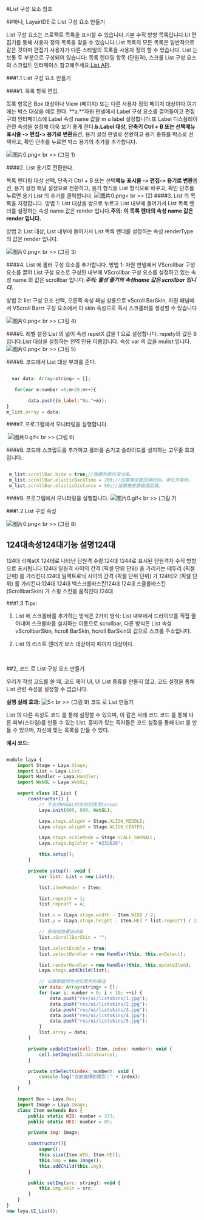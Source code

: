 #List 구성 요소 참조



##하나, LayairIDE 로 List 구성 요소 만들기

List 구성 요소는 프로젝트 목록을 표시할 수 있습니다.기본 수직 방향 목록입니다.UI 편집기를 통해 사용자 정의 목록을 찾을 수 있습니다.List 목록의 모든 목록은 일반적으로 같은 것이며 편집기 사용자가 다른 스타일의 목록을 사용자 정의 할 수 있습니다.
List 는 보통 두 부분으로 구성되어 있습니다: 목록 렌더링 항목 (단원격), 스크롤
List 구성 요소의 스크립트 인터페이스 참고해주세요.[List API](http://layaair.ldc.layabox.com/api/index.html?category=Core&class=laya.ui.List).



 



###1.1 List 구성 요소 만들기

####1. 목록 항목 편집.

목록 항목은 Box 대상이나 View (페이지) 또는 다른 사용자 정의 페이지 대상이다.여기에는 박스 대상을 예로 한다.
​**a.**자원 판넬에서 Label 구성 요소를 끌어들이고 편집구의 인터페이스에 Label 속성 name 값을 m u label 설정합니다.또 Label 디스플레이 관련 속성을 설정해 더욱 보기 좋게 한다.
​**b.**Label 대상, 단축키 Ctrl + B 또는 선택**메뉴 표시줄 -> 편집-> 용기로 변환**옵션, 용기 설정 판넬로 전환하고 용기 종류를 박스로 선택하고, 확인 단추를 누르면 박스 용기의 추가를 추가합니다.

​![图片0.png](img/1.png)< br >>
(그림 1)





 ####2. List 용기로 전환한다.

목록 렌더링 대상 선택, 단축키 Ctrl + B 또는 선택**메뉴 표시줄 -> 편집-> 용기로 변환**옵션, 용기 설정 패널 설정으로 전환하고, 용기 형식을 List 형식으로 바꾸고, 확인 단추를 누르면 용기 List 의 추가를 클릭합니다.
​![图片0.png](img/2.png)< br >>
(2)
####3. List 의 목록을 지정합니다.
방법 1: List 대상을 쌍으로 누르고 List 내부에 들어가서 List 목록 렌더를 설정하는 속성 name 값은 render 입니다.**주의: 이 목록 렌더의 속성 name 값은 render 입니다.**

방법 2: List 대상, List 내부에 들어가서 List 목록 렌더를 설정하는 속성 renderType 의 값은 render 입니다.


​![图片0.png](img/3.png)< br >>
(그림 3)

####4. List 에 롤러 구성 요소를 추가합니다.
방법 1: 자원 판넬에서 VScrollbar 구성 요소를 끌어 List 구성 요소로 구성된 내부에 VScrollbar 구성 요소를 설정하고 있는 속성 name 의 값은 scrollbar 입니다.***주의: 활성 줄기의 속성name 값은 scrollbar 입니다.***

방법 2: list 구성 요소 선택, 오른쪽 속성 패널 상용으로 vScroll BarSkin, 자원 패널에서 VScroll Barrr 구성 요소에서 이 skin 속성으로 즉시 스크롤러를 생성할 수 있습니다

​![图片0.png](img/4.png)< br >>
(그림 4)

####5. 레벨 설정 List 의 넓이
속성 repetX 값을 1 으로 설정합니다. repety의 값은 6입니다.List 대상을 설정하는 전역 인용 이름입니다. 속성 var 의 값을 mulist 입니다.
​![图片0.png](img/5.png)< br >>
(그림 5)

####6. 코드에서 List 대상 부과를 준다.



```javascript

  var data: Array<string> = [];

   for(var m:number =0;m<20;m++){

        data.push({m_label:"No."+m});
}
m_list.array = data;
```



####7. 프로그램에서 모니터링을 실행합니다.

   ​        ![图片0.gif](gif/1.gif)< br >>
(그림 6)

####8. 코드에 스크립트를 추가하고 롤러를 숨기고 슬라이드를 설치하는 고무줄 효과입니다.

```javascript

 m_list.scrollBar.hide = true;//隐藏列表的滚动条。
 m_list.scrollBar.elasticBackTime = 200;//设置橡皮筋回弹时间。单位为毫秒。
 m_list.scrollBar.elasticDistance = 50;//设置橡皮筋极限距离。
```


####9. 프로그램에서 모니터링을 실행합니다.
​![图片0.gif](gif/1.gif)< br >>
(그림 7)


###1.2 List 구성 속성

​![图片0.png](img/6.png)< br >>
(그림 8)

124대**속성**124대**기능 설명**124대
------------------------------------------------------------------------------------------------------------------------------------------------------------------------------------------------------------
124대 리페atX 124테로 나타난 단원격 수량.124대
1244로 표시된 단원격자 수직 방향으로 표시됩니다.124대
일원격 사이의 간격 (픽셀 단위 단위) 을 가리키는 테두리 (픽셀 단위) 를 가리킨다.124대
일렉트로닉 사이의 간격 (픽셀 단위 단위) 가 124테오 (픽셀 단위) 를 가리킨다.124대
124대 백스크롤바스킨124대
124대 스클롤바스킨 (ScrollbarSkin) 가 스윙 스킨을 움직인다.124대



  



###1.3 Tips:

1. List 에 스크롤바를 추가하는 방식은 2가지 방식: List 내부에서 드라이브를 직접 끌어내며 스크롤바를 설치하는 이름으로 scrollbar, 다른 방식은 List 속성 vScrollbarSkin, hcroll BarSkin, hcroll BarSkin의 값으로 스크롤 주소입니다.

2. List 의 리스트 렌더가 보스 대상이자 페이지 대상이다.

​


##2, 코드 로 List 구성 요소 만들기

우리가 작성 코드를 쓸 때, 코드 제어 UI, UI List 종류를 만들지 않고, 코드 설정을 통해 List 관련 속성을 설정할 수 없습니다.

**실행 실례 효과:**
​![5](gif/3.gif)< br >>
(그림 9) 코드 로 List 만들기

List 의 다른 속성도 코드 를 통해 설정할 수 있으며, 이 같은 사례 코드 코드 를 통해 다른 피부(스타일)를 만들 수 있는 List, 흥미가 있는 독자들은 코드 설정을 통해 List 를 만들 수 있으며, 자신에 맞는 목록을 만들 수 있다.

**예시 코드:**


```javascript

module laya {
    import Stage = Laya.Stage;
    import List = Laya.List;
    import Handler = Laya.Handler;
    import WebGL = Laya.WebGL;

    export class UI_List {
        constructor() {
            // 不支持WebGL时自动切换至Canvas
            Laya.init(800, 600, WebGL);

            Laya.stage.alignV = Stage.ALIGN_MIDDLE;
            Laya.stage.alignH = Stage.ALIGN_CENTER;

            Laya.stage.scaleMode = Stage.SCALE_SHOWALL;
            Laya.stage.bgColor = "#232628";

            this.setup();
        }

        private setup(): void {
            var list: List = new List();

            list.itemRender = Item;

            list.repeatX = 1;
            list.repeatY = 4;

            list.x = (Laya.stage.width - Item.WID) / 2;
            list.y = (Laya.stage.height - Item.HEI * list.repeatY) / 2;

            // 使用但隐藏滚动条
            list.vScrollBarSkin = "";

            list.selectEnable = true;
            list.selectHandler = new Handler(this, this.onSelect);

            list.renderHandler = new Handler(this, this.updateItem);
            Laya.stage.addChild(list);

            // 设置数据项为对应图片的路径
            var data: Array<string> = [];
            for (var i: number = 0; i < 10; ++i) {
                data.push("res/ui/listskins/1.jpg");
                data.push("res/ui/listskins/2.jpg");
                data.push("res/ui/listskins/3.jpg");
                data.push("res/ui/listskins/4.jpg");
                data.push("res/ui/listskins/5.jpg");
            }
            list.array = data;
        }

        private updateItem(cell: Item, index: number): void {
            cell.setImg(cell.dataSource);
        }

        private onSelect(index: number): void {
            console.log("当前选择的索引：" + index);
        }
    }

    import Box = Laya.Box;
    import Image = Laya.Image;
    class Item extends Box {
        public static WID: number = 373;
        public static HEI: number = 85;

        private img: Image;

        constructor(){
            super();
            this.size(Item.WID, Item.HEI);
            this.img = new Image();
            this.addChild(this.img);
        }

        public setImg(src: string): void {
            this.img.skin = src;
        }
    }
}
new laya.UI_List();
```


